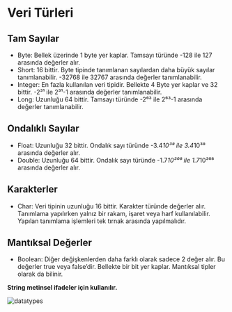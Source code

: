 # Veri Türleri

## Tam Sayılar
- Byte: Bellek üzerinde 1 byte yer kaplar. Tamsayı türünde -128 ile 127 arasında değerler alır.
- Short: 16 bittir. Byte tipinde tanımlanan sayılardan daha büyük sayılar tanımlanabilir. -32768 ile 32767 arasında değerler tanımlanabilir.
- Integer: En fazla kullanılan veri tipidir. Bellekte 4 Byte yer kaplar ve 32 bittir. -2³¹ ile 2³¹-1 arasında değerler tanımlanabilir.
- Long: Uzunluğu 64 bittir. Tamsayı türünde -2⁶³ ile 2⁶³-1 arasında değerler tanımlanabilir.

## Ondalıklı Sayılar
- Float: Uzunluğu 32 bittir. Ondalık sayı türünde -3.4*10³⁸ ile 3.4*10³⁸ arasında değerler alır.
- Double: Uzunluğu 64 bittir. Ondalık sayı türünde -1.7*10³⁰⁸ ile 1.7*10³⁰⁸ arasında değerler alır.

## Karakterler
- Char: Veri tipinin uzunluğu 16 bittir. Karakter türünde değerler alır. Tanımlama yapılırken yalnız bir rakam, işaret veya harf kullanılabilir. Yapılan tanımlama işlemleri tek tırnak arasında yapılmalıdır.

## Mantıksal Değerler
- Boolean: Diğer değişkenlerden daha farklı olarak sadece 2 değer alır. Bu değerler true veya false’dir. Bellekte bir bit yer kaplar. Mantıksal tipler olarak da bilinir.

**String metinsel ifadeler için kullanılır.**

![datatypes](https://user-images.githubusercontent.com/86554799/176497043-7d8b546d-4e58-422d-aa93-ccb7e8da805f.jpg)



